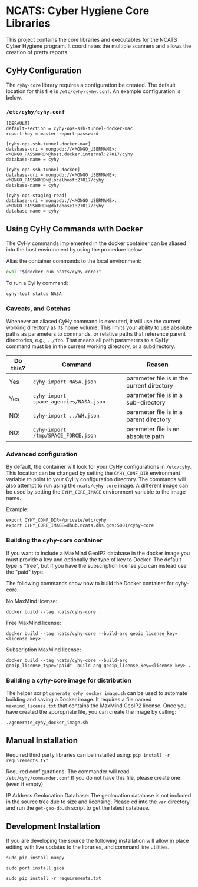 # NCATS: Cyber Hygiene Core Libraries

This project contains the core libraries and executables for the NCATS Cyber Hygiene program.  It coordinates the multiple scanners and allows the creation of pretty reports.  

## CyHy Configuration

The `cyhy-core` library requires a configuration be created.  The default location for this file is `/etc/cyhy/cyhy.conf`.  An example configuration is below.

### `/etc/cyhy/cyhy.conf`
```
[DEFAULT]
default-section = cyhy-ops-ssh-tunnel-docker-mac
report-key = master-report-password

[cyhy-ops-ssh-tunnel-docker-mac]
database-uri = mongodb://<MONGO_USERNAME>:<MONGO_PASSWORD>@host.docker.internal:27017/cyhy
database-name = cyhy

[cyhy-ops-ssh-tunnel-docker]
database-uri = mongodb://<MONGO_USERNAME>:<MONGO_PASSWORD>@localhost:27017/cyhy
database-name = cyhy

[cyhy-ops-staging-read]
database-uri = mongodb://<MONGO_USERNAME>:<MONGO_PASSWORD>@database1:27017/cyhy
database-name = cyhy
```

## Using CyHy Commands with Docker
The CyHy commands implemented in the docker container can be aliased into the host environment by using the procedure below.

Alias the container commands to the local environment:
```bash
eval "$(docker run ncats/cyhy-core)"
```

To run a CyHy command:
```console
cyhy-tool status NASA
```

### Caveats, and Gotchas

Whenever an aliased CyHy command is executed, it will use the current working directory as its home volume.  This limits your ability to use absolute paths as parameters to commands, or relative paths that reference parent directories, e.g.; `../foo`.  That means all path parameters to a CyHy command must be in the current working directory, or a subdirectory.  

| Do this?        | Command                                   | Reason  |
| ------------- |---------------------------------------------| --------|
| Yes           | `cyhy-import NASA.json`                     | parameter file is in the current directory |
| Yes           | `cyhy-import space_agencies/NASA.json`      | parameter file is in a sub-directory |
| NO!           | `cyhy-import ../WH.json`                    | parameter file is in a parent directory |
| NO!           | `cyhy-import /tmp/SPACE_FORCE.json`         | parameter file is an absolute path |

### Advanced configuration

By default, the container will look for your CyHy configurations in `/etc/cyhy`.  This location can be changed by setting the `CYHY_CONF_DIR` environment variable to point to your CyHy configuration directory.  The commands will also attempt to run using the `ncats/cyhy-core` image.  A different image can be used by setting the `CYHY_CORE_IMAGE` environment variable to the image name.

Example:
```
export CYHY_CONF_DIR=/private/etc/cyhy
export CYHY_CORE_IMAGE=dhub.ncats.dhs.gov:5001/cyhy-core
```

### Building the cyhy-core container
If you want to include a MaxMind GeoIP2 database in the docker image you must
provide a key and optionally the type of key to Docker. The default type is "free",
but if you have the subscription license you can instead use the "paid" type.

The following commands show how to build the Docker container for cyhy-core.

No MaxMind license:
```console
docker build --tag ncats/cyhy-core .
```

Free MaxMind license:
```console
docker build --tag ncats/cyhy-core --build-arg geoip_license_key=<license key> .
```

Subscription MaxMind license:
```console
docker build --tag ncats/cyhy-core --build-arg geoip_license_type="paid"--build-arg geoip_license_key=<license key> .
```

### Building a cyhy-core image for distribution
The helper script `generate_cyhy_docker_image.sh` can be used to automate building
and saving a Docker image. It requires a file named `maxmind_license.txt` that
contains the MaxMind GeoIP2 license. Once you have created the appropriate file,
you can create the image by calling:
```console
./generate_cyhy_docker_image.sh
```

## Manual Installation
Required third party libraries can be installed using: `pip install -r requirements.txt`

Required configurations:
The commander will read `/etc/cyhy/commander.conf`
If you do not have this file, please create one (even if empty)


IP Address Geolocation Database:
The geolocation database is not included in the source tree due to size and licensing.  Please cd into the `var` directory and run the `get-geo-db.sh` script to get the latest database.

## Development Installation
If you are developing the source the following installation will allow in place editing with live updates to the libraries, and command line utilities.

`sudo pip install numpy`

`sudo port install geos`

`sudo pip install -r requirements.txt`
